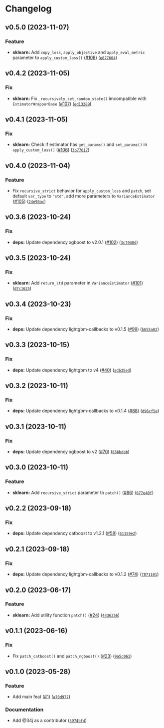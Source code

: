 # Changelog

<!--next-version-placeholder-->

## v0.5.0 (2023-11-07)

### Feature

* **sklearn:** Add `copy_loss`, `apply_objective` and `apply_eval_metric` parameter to `apply_custom_loss()` ([#108](https://github.com/34j/boost-loss/issues/108)) ([`e877604`](https://github.com/34j/boost-loss/commit/e8776041eb08082c99d00500987edcb75184cbeb))

## v0.4.2 (2023-11-05)

### Fix

* **sklearn:** Fix `_recursively_set_random_state()` imcompatible with `EstimatorWrapperBase` ([#107](https://github.com/34j/boost-loss/issues/107)) ([`ed13289`](https://github.com/34j/boost-loss/commit/ed13289e71dbc74ce5cc814eddfafd397db0e271))

## v0.4.1 (2023-11-05)

### Fix

* **sklearn:** Check if estimator has `get_params()` and `set_params()` in `apply_custom_loss()` ([#106](https://github.com/34j/boost-loss/issues/106)) ([`3b77017`](https://github.com/34j/boost-loss/commit/3b77017c00a421a58fee5f725eae36975c422a92))

## v0.4.0 (2023-11-04)

### Feature

* Fix `recursive_strict` behavior for `apply_custom_loss` and `patch`, set default `var_type` to `"std"`, add more parameters to `VarianceEstimator` ([#105](https://github.com/34j/boost-loss/issues/105)) ([`24e90ac`](https://github.com/34j/boost-loss/commit/24e90ac96758ceebf665f2c74fd1e1d839d42534))

## v0.3.6 (2023-10-24)

### Fix

* **deps:** Update dependency xgboost to v2.0.1 ([#102](https://github.com/34j/boost-loss/issues/102)) ([`3c7040d`](https://github.com/34j/boost-loss/commit/3c7040d0e73838c282ddf7fbeac728e6f4534066))

## v0.3.5 (2023-10-24)

### Fix

* **sklearn:** Add `return_std` parameter in `VarianceEstimator` ([#101](https://github.com/34j/boost-loss/issues/101)) ([`d7c1625`](https://github.com/34j/boost-loss/commit/d7c16255483f87fe0f81b84bb393a0aefa4774d8))

## v0.3.4 (2023-10-23)

### Fix

* **deps:** Update dependency lightgbm-callbacks to v0.1.5 ([#99](https://github.com/34j/boost-loss/issues/99)) ([`b655a82`](https://github.com/34j/boost-loss/commit/b655a8259e3988e8ca2633c0feec1cc128a485d4))

## v0.3.3 (2023-10-15)

### Fix

* **deps:** Update dependency lightgbm to v4 ([#40](https://github.com/34j/boost-loss/issues/40)) ([`adb35ed`](https://github.com/34j/boost-loss/commit/adb35ed53f2eea7de53996f07e6d6ac043727f41))

## v0.3.2 (2023-10-11)

### Fix

* **deps:** Update dependency lightgbm-callbacks to v0.1.4 ([#88](https://github.com/34j/boost-loss/issues/88)) ([`d96cf5e`](https://github.com/34j/boost-loss/commit/d96cf5e54fa7297e5eac6e7622a398098aa8891f))

## v0.3.1 (2023-10-11)

### Fix

* **deps:** Update dependency xgboost to v2 ([#70](https://github.com/34j/boost-loss/issues/70)) ([`856bdbb`](https://github.com/34j/boost-loss/commit/856bdbb5233bc0cdb0d5a9e0e0d07110bbd664d1))

## v0.3.0 (2023-10-11)

### Feature

* **sklearn:** Add `recursive_strict` parameter to `patch()` ([#86](https://github.com/34j/boost-loss/issues/86)) ([`677e40f`](https://github.com/34j/boost-loss/commit/677e40f29136365e96c8aa22f50e53d64562d92a))

## v0.2.2 (2023-09-18)

### Fix

* **deps:** Update dependency catboost to v1.2.1 ([#58](https://github.com/34j/boost-loss/issues/58)) ([`61159e2`](https://github.com/34j/boost-loss/commit/61159e2b4ad444c8f045c2f5c83ac9eb3531f178))

## v0.2.1 (2023-09-18)

### Fix

* **deps:** Update dependency lightgbm-callbacks to v0.1.2 ([#74](https://github.com/34j/boost-loss/issues/74)) ([`7871101`](https://github.com/34j/boost-loss/commit/7871101b6552e4a0395883197e3d9207951ef8e2))

## v0.2.0 (2023-06-17)

### Feature

* **sklearn:** Add utility function `patch()` ([#24](https://github.com/34j/boost-loss/issues/24)) ([`4436256`](https://github.com/34j/boost-loss/commit/4436256cbc1be66daa2e4dfadccc4325c7b5fc7c))

## v0.1.1 (2023-06-16)

### Fix

* Fix `patch_catboost()` and `patch_ngboost()` ([#23](https://github.com/34j/boost-loss/issues/23)) ([`9a5c061`](https://github.com/34j/boost-loss/commit/9a5c0618453b82d5cef8d1adb9df66e3568084d8))

## v0.1.0 (2023-05-28)
### Feature
* Add main feat ([#1](https://github.com/34j/boost-loss/issues/1)) ([`a70d977`](https://github.com/34j/boost-loss/commit/a70d97710524ec6b33773474e6cccdb8dfa55909))

### Documentation
* Add @34j as a contributor ([`5974bf4`](https://github.com/34j/boost-loss/commit/5974bf4d243c577f44839cff17fa2732c54c0dba))

